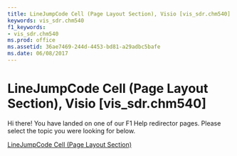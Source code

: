 ```yaml
---
title: LineJumpCode Cell (Page Layout Section), Visio [vis_sdr.chm540]
keywords: vis_sdr.chm540
f1_keywords:
- vis_sdr.chm540
ms.prod: office
ms.assetid: 36ae7469-244d-4453-bd81-a29adbc5bafe
ms.date: 06/08/2017
---
```



# LineJumpCode Cell (Page Layout Section), Visio [vis_sdr.chm540]

Hi there! You have landed on one of our F1 Help redirector pages. Please select the topic you were looking for below.

[LineJumpCode Cell (Page Layout Section)](http://msdn.microsoft.com/library/56f9043d-a632-65df-c710-45867cce1627%28Office.15%29.aspx)


